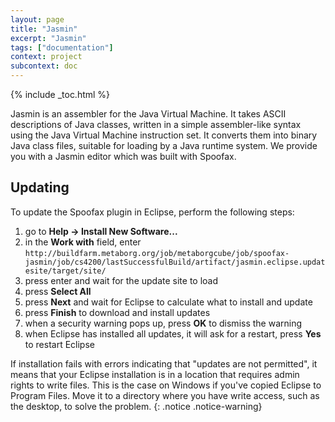 ```yaml
---
layout: page
title: "Jasmin"
excerpt: "Jasmin"
tags: ["documentation"]
context: project
subcontext: doc
---
```


{% include _toc.html %}

Jasmin is an assembler for the Java Virtual Machine. It takes ASCII descriptions
of Java classes, written in a simple assembler-like syntax using the Java
Virtual Machine instruction set. It converts them into binary Java class files,
suitable for loading by a Java runtime system. We provide you with a Jasmin
editor which was built with Spoofax.

## Updating

To update the Spoofax plugin in Eclipse, perform the following steps:

1. go to **Help -> Install New Software...**
2. in the **Work with** field, enter `http://buildfarm.metaborg.org/job/metaborgcube/job/spoofax-jasmin/job/cs4200/lastSuccessfulBuild/artifact/jasmin.eclipse.updatesite/target/site/`
3. press enter and wait for the update site to load
4. press **Select All**
5. press **Next** and wait for Eclipse to calculate what to install and update
6. press **Finish** to download and install updates
7. when a security warning pops up, press **OK** to dismiss the warning
8. when Eclipse has installed all updates, it will ask for a restart, press **Yes** to restart Eclipse

If installation fails with errors indicating that "updates are not permitted", it means that your Eclipse installation is in a location that requires admin rights to write files. This is the case on Windows if you've copied Eclipse to Program Files. Move it to a directory where you have write access, such as the desktop, to solve the problem.
{: .notice .notice-warning}
